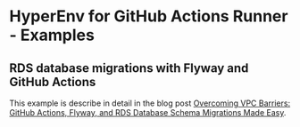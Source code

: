 # HyperEnv for GitHub Actions Runner - Examples

## RDS database migrations with Flyway and GitHub Actions

This example is describe in detail in the blog post [Overcoming VPC Barriers: GitHub Actions, Flyway, and RDS Database Schema Migrations Made Easy](https://hyperenv.com/blog/rds-database-schema-migration-flyway-github-action-vpc/).